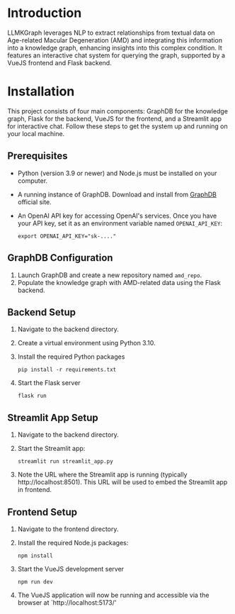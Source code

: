 # Introduction

LLMKGraph leverages NLP to extract relationships from textual data on
Age-related Macular Degeneration (AMD) and integrating this information 
into a knowledge graph, enhancing insights into this complex condition. 
It features an interactive chat system for querying the graph, 
supported by a VueJS frontend and Flask backend.

# Installation

This project consists of four main components: GraphDB for the knowledge graph, 
Flask for the backend, VueJS for the frontend, and a Streamlit app for interactive 
chat. Follow these steps to get the system up and running on your local machine.

## Prerequisites
- Python (version 3.9 or newer) and Node.js must be installed on your computer.
- A running instance of GraphDB. Download and install 
from [GraphDB](https://www.ontotext.com/products/graphdb/download/) official site.
- An OpenAI API key for accessing OpenAI's services. Once you have your API key, 
set it as an environment variable named `OPENAI_API_KEY`:

      export OPENAI_API_KEY="sk-...."


## GraphDB Configuration

1. Launch GraphDB and create a new repository named `amd_repo`.
2. Populate the knowledge graph with AMD-related data using the Flask backend.

## Backend Setup

1. Navigate to the backend directory.
2. Create a virtual environment using Python 3.10.
3. Install the required Python packages

    `pip install -r requirements.txt`

4. Start the Flask server

    `flask run`

## Streamlit App Setup

1. Navigate to the backend directory.
2. Start the Streamlit app:

   `streamlit run streamlit_app.py`

3. Note the URL where the Streamlit app is running 
(typically http://localhost:8501). This URL will be used to embed 
the Streamlit app in frontend.

## Frontend Setup

1. Navigate to the frontend directory.
2. Install the required Node.js packages:

   `npm install`

3. Start the VueJS development server

   `npm run dev`

4. The VueJS application will now be running and accessible via the browser at `http://localhost:5173/'
